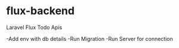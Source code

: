 # flux-backend

Laravel Flux Todo Apis

-Add env with db details
-Run Migration
-Run Server for connection
